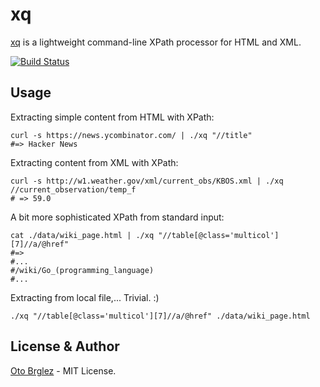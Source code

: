# xq

[xq] is a lightweight command-line XPath processor for HTML and XML.

[![Build Status](https://travis-ci.org/otobrglez/xq.svg?branch=master)](https://travis-ci.org/otobrglez/xq)

## Usage

Extracting simple content from HTML with XPath:

    curl -s https://news.ycombinator.com/ | ./xq "//title"
    #=> Hacker News

Extracting content from XML with XPath:
    
    curl -s http://w1.weather.gov/xml/current_obs/KBOS.xml | ./xq //current_observation/temp_f
    # => 59.0

A bit more sophisticated XPath from standard input: 

    cat ./data/wiki_page.html | ./xq "//table[@class='multicol'][7]//a/@href"
    #=>
    #...
    #/wiki/Go_(programming_language)
    #...

Extracting from local file,... Trivial. :)
 
    ./xq "//table[@class='multicol'][7]//a/@href" ./data/wiki_page.html

## License & Author

[Oto Brglez](https://github.com) - MIT License.

[xq]:https://github.com/otobrglez/xq
